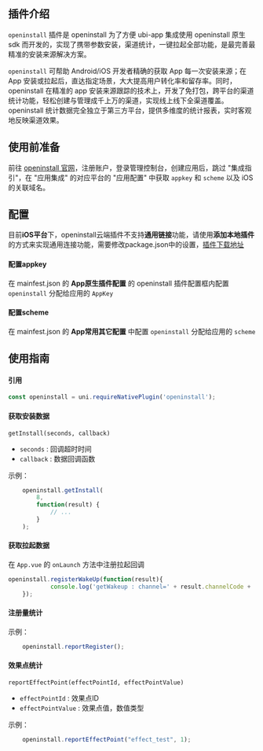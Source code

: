 ## 插件介绍
`openinstall` 插件是 openinstall 为了方便 ubi-app 集成使用 openinstall 原生 sdk 而开发的，实现了携带参数安装，渠道统计，一键拉起全部功能，是最完善最精准的安装来源解决方案。

`openinstall` 可帮助 Android/iOS 开发者精确的获取 App 每一次安装来源；在 App 安装或拉起后，直达指定场景，大大提高用户转化率和留存率。同时，openinstall 在精准的 app 安装来源跟踪的技术上，开发了免打包，跨平台的渠道统计功能，轻松创建与管理成千上万的渠道，实现线上线下全渠道覆盖。openinstall 统计数据完全独立于第三方平台，提供多维度的统计报表，实时客观地反映渠道效果。

## 使用前准备
前往 [openinstall 官网](https://www.openinstall.io/)，注册账户，登录管理控制台，创建应用后，跳过 "集成指引"，在 "应用集成" 的对应平台的 "应用配置" 中获取 `appkey` 和 `scheme` 以及 iOS 的关联域名。

## 配置

目前**iOS平台**下，openinstall云端插件不支持**通用链接**功能，请使用**添加本地插件**的方式来实现通用连接功能，需要修改package.json中的设置，[插件下载地址](https://github.com/OpenInstall/openinstall-uniapp-plugin)

#### 配置appkey
在 mainfest.json 的 **App原生插件配置** 的 openinstall 插件配置框内配置 `openinstall` 分配给应用的 `AppKey`

#### 配置scheme
在 mainfest.json 的 **App常用其它配置** 中配置 `openinstall` 分配给应用的 `scheme`  


## 使用指南

#### 引用
``` js
const openinstall = uni.requireNativePlugin('openinstall');
```

#### 获取安装数据
`getInstall(seconds, callback)`
- `seconds` : 回调超时时间
- `callback` : 数据回调函数

示例：
``` js
    openinstall.getInstall(
        8,
        function(result) {
            // ...
        }
    );
```

#### 获取拉起数据
在 `App.vue` 的 `onLaunch` 方法中注册拉起回调
``` js
openinstall.registerWakeUp(function(result){
            console.log('getWakeup : channel=' + result.channelCode + ', data=' + result.bindData);
    });
```
#### 注册量统计
示例：
``` js
    openinstall.reportRegister();
```

#### 效果点统计
`reportEffectPoint(effectPointId, effectPointValue)`
- `effectPointId` : 效果点ID
- `effectPointValue` : 效果点值，数值类型

示例：
``` js
    openinstall.reportEffectPoint("effect_test", 1);
```
